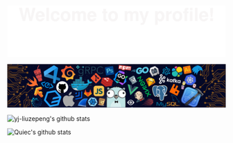 ![](./Bottom_up.svg)

![](./header_.png)

 ![yj-liuzepeng's github stats](https://github-readme-stats.vercel.app/api?username=yj-liuzepeng&show_icons=true&theme=radical&include_all_commits=true) 

 ![Quiec's github stats](https://github-readme-stats.vercel.app/api/top-langs/?username=yj-liuzepeng&theme=radical&layout=compact)

